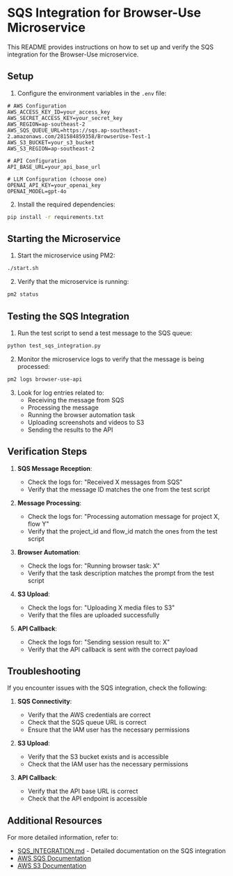 # SQS Integration for Browser-Use Microservice

This README provides instructions on how to set up and verify the SQS integration for the Browser-Use microservice.

## Setup

1. Configure the environment variables in the `.env` file:

```
# AWS Configuration
AWS_ACCESS_KEY_ID=your_access_key
AWS_SECRET_ACCESS_KEY=your_secret_key
AWS_REGION=ap-southeast-2
AWS_SQS_QUEUE_URL=https://sqs.ap-southeast-2.amazonaws.com/281584859358/BrowserUse-Test-1
AWS_S3_BUCKET=your_s3_bucket
AWS_S3_REGION=ap-southeast-2

# API Configuration
API_BASE_URL=your_api_base_url

# LLM Configuration (choose one)
OPENAI_API_KEY=your_openai_key
OPENAI_MODEL=gpt-4o
```

2. Install the required dependencies:

```bash
pip install -r requirements.txt
```

## Starting the Microservice

1. Start the microservice using PM2:

```bash
./start.sh
```

2. Verify that the microservice is running:

```bash
pm2 status
```

## Testing the SQS Integration

1. Run the test script to send a test message to the SQS queue:

```bash
python test_sqs_integration.py
```

2. Monitor the microservice logs to verify that the message is being processed:

```bash
pm2 logs browser-use-api
```

3. Look for log entries related to:
   - Receiving the message from SQS
   - Processing the message
   - Running the browser automation task
   - Uploading screenshots and videos to S3
   - Sending the results to the API

## Verification Steps

1. **SQS Message Reception**:
   - Check the logs for: "Received X messages from SQS"
   - Verify that the message ID matches the one from the test script

2. **Message Processing**:
   - Check the logs for: "Processing automation message for project X, flow Y"
   - Verify that the project_id and flow_id match the ones from the test script

3. **Browser Automation**:
   - Check the logs for: "Running browser task: X"
   - Verify that the task description matches the prompt from the test script

4. **S3 Upload**:
   - Check the logs for: "Uploading X media files to S3"
   - Verify that the files are uploaded successfully

5. **API Callback**:
   - Check the logs for: "Sending session result to: X"
   - Verify that the API callback is sent with the correct payload

## Troubleshooting

If you encounter issues with the SQS integration, check the following:

1. **SQS Connectivity**:
   - Verify that the AWS credentials are correct
   - Check that the SQS queue URL is correct
   - Ensure that the IAM user has the necessary permissions

2. **S3 Upload**:
   - Verify that the S3 bucket exists and is accessible
   - Check that the IAM user has the necessary permissions

3. **API Callback**:
   - Verify that the API base URL is correct
   - Check that the API endpoint is accessible

## Additional Resources

For more detailed information, refer to:

- [SQS_INTEGRATION.md](./SQS_INTEGRATION.md) - Detailed documentation on the SQS integration
- [AWS SQS Documentation](https://docs.aws.amazon.com/AWSSimpleQueueService/latest/SQSDeveloperGuide/welcome.html)
- [AWS S3 Documentation](https://docs.aws.amazon.com/AmazonS3/latest/userguide/Welcome.html)